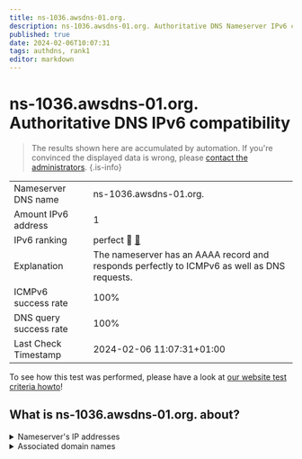 ```yaml
---
title: ns-1036.awsdns-01.org.
description: ns-1036.awsdns-01.org. Authoritative DNS Nameserver IPv6 compatibility
published: true
date: 2024-02-06T10:07:31
tags: authdns, rank1
editor: markdown
---
```


# ns-1036.awsdns-01.org. Authoritative DNS IPv6 compatibility

> The results shown here are accumulated by automation. If you're convinced the displayed data is wrong, please [contact the administrators](/howto/chat). 
{.is-info}




|   |   |
| - | - |
| Nameserver DNS name | ns-1036.awsdns-01.org.
| Amount IPv6 address | 1
| IPv6 ranking | perfect :1st_place_medal: [🔗](/howto/ranking) |
| Explanation | The nameserver has an AAAA record and responds perfectly to ICMPv6 as well as DNS requests. |
| ICMPv6 success rate | 100%|
| DNS query success rate | 100% |
| Last Check Timestamp | 2024-02-06 11:07:31+01:00 |

To see how this test was performed, please have a look at [our website test criteria howto](/howto/testcriteria/authdns)!


## What is ns-1036.awsdns-01.org. about?




<details>
<summary>Nameserver's IP addresses</summary>

2600:9000:5304:c00::1

</details>



<details>
<summary>Associated domain names</summary>

crate.io

</details>
